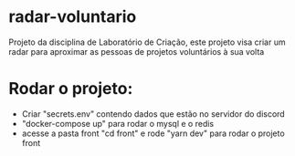 # radar-voluntario
Projeto da disciplina de Laboratório de Criação, este projeto visa criar um radar para aproximar as pessoas de projetos voluntários à sua volta


# Rodar o projeto:

- Criar "secrets.env" contendo dados que estão no servidor do discord
- "docker-compose up" para rodar o mysql e o redis
- acesse a pasta front "cd front" e rode "yarn dev" para rodar o projeto front
